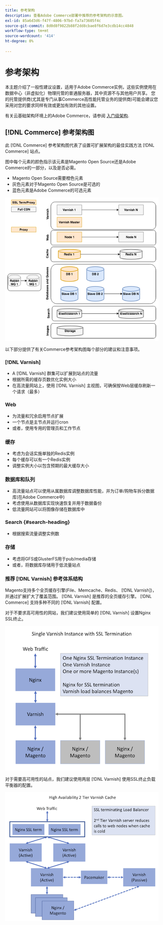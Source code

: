 ```yaml
---
title: 参考架构
description: 查看Adobe Commerce部署中推荐的参考架构的示意图。
exl-id: 85a6d3d6-f47f-4806-97bd-fa7a73605f4c
source-git-commit: 8d0d8f9822b88f2dd8cbae8f6d7e3cdb14cc4848
workflow-type: tm+mt
source-wordcount: '414'
ht-degree: 0%

---
```


# 参考架构

本主题介绍了一般性建议设置，适用于Adobe Commerce实例，这些实例使用在数据中心（非虚拟化）物理托管的普通服务器，其中资源不与其他用户共享。 您的托管提供商(尤其是专门从事Commerce高性能托管业务的提供商)可能会建议您采用对您的要求同样有效或更加有效的其他设置。

有关云基础架构环境上的Adobe Commerce，请参阅 [入门级架构](https://devdocs.magento.com/cloud/architecture/starter-architecture.html).

## [!DNL Commerce] 参考架构图

此 [!DNL Commerce] 参考架构图代表了设置可扩展架构的最佳实践方法 [!DNL Commerce] 站点。

图中每个元素的颜色指示该元素是Magento Open Source还是Adobe Commerce的一部分，以及是否必需。

* Magento Open Source需要橙色元素
* 灰色元素对于Magento Open Source是可选的
* 蓝色元素是Adobe Commerce的可选元素

![Commerce参考架构图](../assets/performance/images/ref-architecture-2.3.png)

以下部分提供了有关Commerce参考架构图每个部分的建议和注意事项。

### [!DNL Varnish]

* A [!DNL Varnish] 群集可以扩展到站点的流量
* 根据所需的缓存页数优化实例大小
* 在高流量网站上，使用 [!DNL Varnish] 主视图，可确保按Web层缓存刷新一个请求（最多）

### Web

* 为流量和冗余启用节点扩展
* 一个节点是主节点并运行cron
* 或者，使用专用的管理员和工作节点

### 缓存

* 考虑为会话实施单独的Redis实例
* 每个缓存可以有一个Redis实例
* 调整实例大小以包含预期的最大缓存大小

### 数据库和队列

* 高流量站点可以使用从属数据库调整数据库性能，并为订单/购物车拆分数据库(在Adobe Commerce中)
* 考虑使用从数据库实现快速恢复并用于数据备份
* 低流量网站可以将图像存储在数据库中

### Search {#search-heading}

* 根据搜索流量调整实例数

### 存储

* 考虑将GFS或GlusterFS用于pub/media存储
* 或者，将数据库存储用于低流量站点

### 推荐 [!DNL Varnish] 参考体系结构

Magento支持多个全页缓存引擎(File、Memcache、Redis、 [!DNL Varnish])，并通过扩展扩大了覆盖范围。 [!DNL Varnish] 是推荐的全页缓存引擎。  [!DNL Commerce] 支持多种不同的 [!DNL Varnish] 配置。

对于不要求高可用性的网站，我们建议使用简单的 [!DNL Varnish] 设置Nginx SSL终止。

![简单 [!DNL Varnish] 使用SSL终止进行配置](../assets/performance/images/single-varnish-with-ssl-termination.png)

对于需要高可用性的站点，我们建议使用两层 [!DNL Varnish] 使用SSL终止负载平衡器的配置。

![高可用性两层 [!DNL Varnish] 使用SSL终止负载平衡器的配置](../assets/performance/images/ha-2-tier-varnish-with-ssl-term-load-balancer.png)
